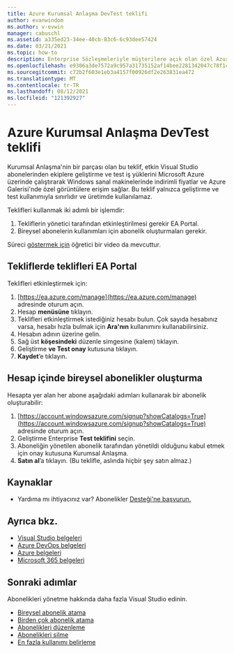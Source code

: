 ```yaml
---
title: Azure Kurumsal Anlaşma DevTest teklifi
author: evanwindom
ms.author: v-evwin
manager: cabuschl
ms.assetid: a335ed23-34ee-40cb-83c6-6c93dee57424
ms.date: 03/21/2021
ms.topic: how-to
description: Enterprise Sözleşmeleriyle müşterilere açık olan özel Azure DevTest fiyatlandırması hakkında bilgi edinin
ms.openlocfilehash: e9306a3de7572a9c957a31735152af14bee2281342047c78f1c69bc8be6bb10a
ms.sourcegitcommit: c72b2f603e1eb3a4157f00926df2e263831ea472
ms.translationtype: MT
ms.contentlocale: tr-TR
ms.lasthandoff: 08/12/2021
ms.locfileid: "121392927"
---
```

# <a name="azure-enterprise-agreement-devtest-offer"></a>Azure Kurumsal Anlaşma DevTest teklifi

Kurumsal Anlaşma'nin bir parçası olan bu teklif, etkin Visual Studio abonelerinden ekiplere geliştirme ve test iş yüklerini Microsoft Azure üzerinde çalıştırarak Windows sanal makinelerinde indirimli fiyatlar ve Azure Galerisi'nde özel görüntülere erişim sağlar. Bu teklif yalnızca geliştirme ve test kullanımıyla sınırlıdır ve üretimde kullanılamaz.  

Teklifleri kullanmak iki adımlı bir işlemdir:
1. Tekliflerin yönetici tarafından etkinleştirilmesi gerekir EA Portal.
2. Bireysel abonelerin kullanımları için abonelik oluşturmaları gerekir. 

Süreci [göstermek için](https://channel9.msdn.com/blogs/EA.Azure.com/Enabling-and-Creating-EA-DevTest-Subscriptions-through-the-EA-Portal) öğretici bir video da mevcuttur.  

## <a name="enable-offers-in-the-ea-portal"></a>Tekliflerde teklifleri EA Portal
Teklifleri etkinleştirmek için:
1. [https://ea.azure.com/manage](https://ea.azure.com/manage) adresinde oturum açın.
0. Hesap **menüsüne** tıklayın.
0. Teklifleri etkinleştirmek istediğiniz hesabı bulun.  Çok sayıda hesabınız varsa, hesabı hızla bulmak için **Ara'nın** kullanımını kullanabilirsiniz. 
0. Hesabın adının üzerine gelin. 
0. Sağ üst **köşesindeki** düzenle simgesine (kalem) tıklayın. 
0. Geliştirme **ve Test onay** kutusuna tıklayın.
0. **Kaydet**’e tıklayın.

## <a name="create-individual-subscriptions-within-the-account"></a>Hesap içinde bireysel abonelikler oluşturma
Hesapta yer alan her abone aşağıdaki adımları kullanarak bir abonelik oluşturabilir:
1. [https://account.windowsazure.com/signup?showCatalogs=True](https://account.windowsazure.com/signup?showCatalogs=True) adresinde oturum açın.
0. Geliştirme Enterprise **Test teklifini** seçin.
0. Aboneliğin yönetilen abonelik tarafından yönetildi olduğunu kabul etmek için onay kutusuna Kurumsal Anlaşma. 
0. **Satın al**’a tıklayın.  (Bu teklifle, aslında hiçbir şey satın almaz.)

## <a name="resources"></a>Kaynaklar
- Yardıma mı ihtiyacınız var?  Abonelikler [Desteği'ne başvurun.](https://aka.ms/vsadminhelp)

## <a name="see-also"></a>Ayrıca bkz.
- [Visual Studio belgeleri](/visualstudio/)
- [Azure DevOps belgeleri](/azure/devops/)
- [Azure belgeleri](/azure/)
- [Microsoft 365 belgeleri](/microsoft-365/)

## <a name="next-steps"></a>Sonraki adımlar
Abonelikleri yönetme hakkında daha fazla Visual Studio edinin.
- [Bireysel abonelik atama](assign-license.md)
- [Birden çok abonelik atama](assign-license-bulk.md)
- [Abonelikleri düzenleme](edit-license.md)
- [Abonelikleri silme](delete-license.md)
- [En fazla kullanımı belirleme](maximum-usage.md)